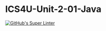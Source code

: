 # ICS4U-Unit-2-01-Java

[![GitHub's Super Linter](https://github.com/<OWNER>/<REPOSITORY>/workflows/GitHub's%20Super%20Linter/badge.svg)](https://github.com/<OWNER>/<REPOSITORY>/actions)
